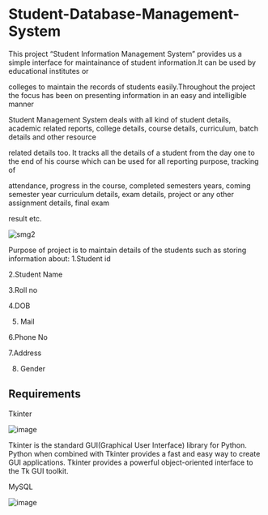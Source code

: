 # Student-Database-Management-System

This project “Student Information Management System” provides us a simple interface for maintainance of student information.It can be used by educational institutes or 

colleges to maintain the records of students easily.Throughout the project the focus has been on presenting information in an easy and intelligible manner

Student Management System deals with all kind of student details, academic related reports, college details, course details, curriculum, batch details and other resource

related details too. It tracks all the details of a student from the day one to the end of his course which can be used for all reporting purpose, tracking of 

attendance, progress in the course, completed semesters years, coming semester year curriculum details, exam details, project or any other assignment details, final exam

result etc.

![smg2](https://user-images.githubusercontent.com/100334542/178456821-6ebcc431-2569-41af-9f80-dd4869aafbd0.gif)


Purpose of project is to maintain details of the students such as storing information about:
1.Student id

2.Student Name

3.Roll no

4.DOB

5. Mail

6.Phone No

7.Address

8. Gender

## Requirements

Tkinter

![image](https://user-images.githubusercontent.com/100334542/178457537-ccaa5bf6-dc7d-4a49-a24a-ee1ca360d27d.png)

Tkinter is the standard GUI(Graphical User Interface) library for Python. Python when combined with Tkinter provides a fast and easy way to create GUI applications. Tkinter provides a powerful object-oriented interface to the Tk GUI toolkit.

MySQL

![image](https://user-images.githubusercontent.com/100334542/178457860-2552f5f2-23ee-44a4-8f95-208ad9566759.png)
